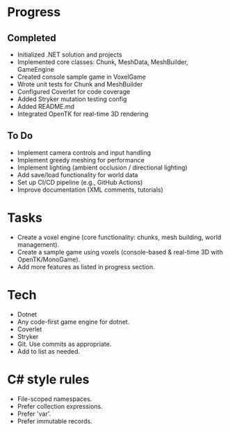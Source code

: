 # Progress

## Completed
- Initialized .NET solution and projects
- Implemented core classes: Chunk, MeshData, MeshBuilder, GameEngine
- Created console sample game in VoxelGame
- Wrote unit tests for Chunk and MeshBuilder
- Configured Coverlet for code coverage
- Added Stryker mutation testing config
- Added README.md
- Integrated OpenTK for real-time 3D rendering

## To Do
- Implement camera controls and input handling
- Implement greedy meshing for performance
- Implement lighting (ambient occlusion / directional lighting)
- Add save/load functionality for world data
- Set up CI/CD pipeline (e.g., GitHub Actions)
- Improve documentation (XML comments, tutorials)

# Tasks

- Create a voxel engine (core functionality: chunks, mesh building, world management).
- Create a sample game using voxels (console-based & real-time 3D with OpenTK/MonoGame).
- Add more features as listed in progress section.

# Tech

- Dotnet
- Any code-first game engine for dotnet.
- Coverlet
- Stryker
- Git. Use commits as appropriate.
- Add to list as needed.

# C# style rules

- File-scoped namespaces.
- Prefer collection expressions.
- Prefer 'var'.
- Prefer immutable records.

